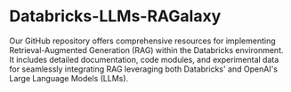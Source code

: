 # Databricks-LLMs-RAGalaxy
Our GitHub repository offers comprehensive resources for implementing Retrieval-Augmented Generation (RAG) within the Databricks environment. It includes detailed documentation, code modules, and experimental data for seamlessly integrating RAG leveraging both Databricks' and OpenAI's Large Language Models (LLMs). 
